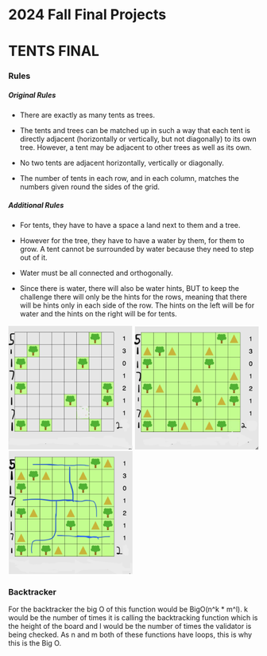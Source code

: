 # 2024 Fall Final Projects

# **TENTS FINAL**

### **Rules**

##### Original Rules

- There are exactly as many tents as trees.

- The tents and trees can be matched up in such a way that each tent is directly adjacent (horizontally or vertically, but not diagonally) to its own tree. However, a tent may be adjacent to other trees as well as its own.

- No two tents are adjacent horizontally, vertically or diagonally.

- The number of tents in each row, and in each column, matches the numbers given round the sides of the grid.

##### Additional Rules

- For tents, they have to have a space a land next to them and a tree.

- However for the tree, they have to have a water by them, for them to grow. A tent cannot be surrounded by water because they need to step out of it.

- Water must be all connected and orthogonally.

- Since there is water, there will also be water hints, BUT to keep the challenge there will only be the hints for the rows, meaning that there will be hints only in each side of the row. The hints on the left will be for water and the hints on the right will be for tents.
<p float="center">
<img src="unsolved_trees.png" alt="Alt Text" width="250">
<img src="solved_trees.png" alt="Alt Text" width="250">
<img src="solved_trees_with_water.png" alt="Alt Text" width="250">
</p>

### Backtracker 
For the backtracker the big O of this function would be BigO(n^k * m^l). k would be the number of times it is calling the backtracking function which is the height of the board and l would be the number of times the validator is being checked. As n and m both of these functions have loops, this is why this is the Big O.
